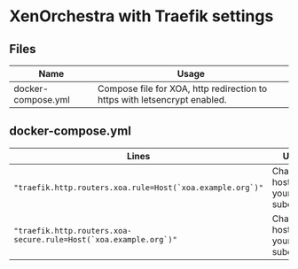# XenOrchestra with Traefik settings
## Files
| Name | Usage |
| ---- | ---------- |
| docker-compose.yml | Compose file for XOA, http redirection to https with letsencrypt enabled. |

## docker-compose.yml
| Lines | Usage |
| ---- |----| 
| ``` "traefik.http.routers.xoa.rule=Host(`xoa.example.org`)" ``` | Change the host rule to your subdomain. |
|```"traefik.http.routers.xoa-secure.rule=Host(`xoa.example.org`)"```| Change the host rule to your subdomain |
